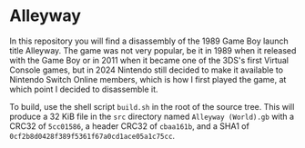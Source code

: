 # Alleyway
In this repository you will find a disassembly of the 1989 Game Boy launch title
Alleyway. The game was not very popular, be it in 1989 when it released with the
Game Boy or in 2011 when it became one of the 3DS's first Virtual Console games,
but in 2024 Nintendo still decided to make it available to Nintendo Switch
Online members, which is how I first played the game, at which point I decided
to disassemble it.

To build, use the shell script `build.sh` in the root of the source tree. This
will produce a 32 KiB file in the `src` directory named `Alleyway (World).gb`
with a CRC32 of `5cc01586`, a header CRC32 of `cbaa161b`, and a SHA1 of
`0cf2b8d0428f389f5361f67a0cd1ace05a1c75cc`.
